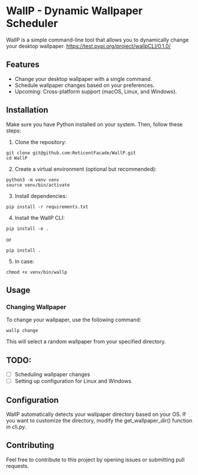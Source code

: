 # WallP - Dynamic Wallpaper Scheduler
WallP is a simple command-line tool that allows you to dynamically change your desktop wallpaper. 
https://test.pypi.org/project/wallpCLI/0.1.0/

## Features

- Change your desktop wallpaper with a single command.
- Schedule wallpaper changes based on your preferences.
- Upcoming: Cross-platform support (macOS, Linux, and Windows).

## Installation

Make sure you have Python installed on your system. Then, follow these steps:

1. Clone the repository:
```
git clone git@github.com:ReticentFacade/WallP.git
cd WallP
```

2. Create a virtual environment (optional but recommended):
 ```
 python3 -m venv venv
 source venv/bin/activate
 ```

3. Install dependencies:
 ```
 pip install -r requirements.txt
 ```

4. Install the WallP CLI:
 ```
 pip install -e .
 ```
 or 
 ```
 pip install .
 ```

5. In case: 
```
chmod +x venv/bin/wallp
```

## Usage

### Changing Wallpaper

To change your wallpaper, use the following command:
```
wallp change
```
This will select a random wallpaper from your specified directory.

## TODO:
- [ ] Scheduling wallpaper changes
- [ ] Setting up configuration for Linux and Windows

## Configuration
WallP automatically detects your wallpaper directory based on your OS. If you want to customize the directory, modify the get_wallpaper_dir() function in cli.py.

## Contributing
Feel free to contribute to this project by opening issues or submitting pull requests.


